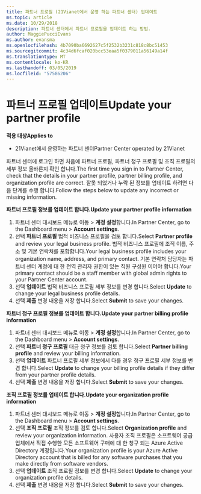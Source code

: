 ```yaml
---
title: 파트너 프로필 (21Vianet에서 운영 하는 파트너 센터) 업데이트
ms.topic: article
ms.date: 10/29/2018
description: 파트너 센터에서 파트너 프로필을 업데이트 하는 방법.
author: MaggiePucciEvans
ms.author: evansma
ms.openlocfilehash: 4b7090ba6692627c5f2532b3231c818c8bc51453
ms.sourcegitcommit: 4c34d6fcaf020bcc53eaa5f0379011a56149a14f
ms.translationtype: MT
ms.contentlocale: ko-KR
ms.lasthandoff: 03/05/2019
ms.locfileid: "57586206"
---
```

# <a name="update-your-partner-profile"></a><span data-ttu-id="23577-103">파트너 프로필 업데이트</span><span class="sxs-lookup"><span data-stu-id="23577-103">Update your partner profile</span></span>


<span data-ttu-id="23577-104">**적용 대상**</span><span class="sxs-lookup"><span data-stu-id="23577-104">**Applies to**</span></span>

-   <span data-ttu-id="23577-105">21Vianet에서 운영하는 파트너 센터</span><span class="sxs-lookup"><span data-stu-id="23577-105">Partner Center operated by 21Vianet</span></span>


<span data-ttu-id="23577-106">파트너 센터에 로그인 하면 처음에 파트너 프로필, 파트너 청구 프로필 및 조직 프로필의 세부 정보 올바른지 확인 합니다.</span><span class="sxs-lookup"><span data-stu-id="23577-106">The first time you sign in to Partner Center, check that the details in your partner profile, partner billing profile, and organization profile are correct.</span></span> <span data-ttu-id="23577-107">잘못 되었거나 누락 된 정보를 업데이트 하려면 다음 단계를 수행 합니다.</span><span class="sxs-lookup"><span data-stu-id="23577-107">Follow the steps below to update any incorrect or missing information.</span></span>

<span data-ttu-id="23577-108">**파트너 프로필 정보를 업데이트 합니다.**</span><span class="sxs-lookup"><span data-stu-id="23577-108">**Update your partner profile information**</span></span>

1. <span data-ttu-id="23577-109">파트너 센터 대시보드 메뉴로 이동 &gt; **계정 설정**합니다.</span><span class="sxs-lookup"><span data-stu-id="23577-109">In Partner Center, go to the Dashboard menu &gt; **Account settings**.</span></span>
2. <span data-ttu-id="23577-110">선택 **파트너 프로필** 법적 비즈니스 프로필을 검토 합니다.</span><span class="sxs-lookup"><span data-stu-id="23577-110">Select **Partner profile** and review your legal business profile.</span></span> <span data-ttu-id="23577-111">법적 비즈니스 프로필에 조직 이름, 주소 및 기본 연락처를 포함합니다.</span><span class="sxs-lookup"><span data-stu-id="23577-111">Your legal business profile includes your organization name, address, and primary contact.</span></span> <span data-ttu-id="23577-112">기본 연락처 담당자는 파트너 센터 계정에 대 한 전역 관리자 권한이 있는 직원 구성원 이어야 합니다.</span><span class="sxs-lookup"><span data-stu-id="23577-112">Your primary contact should be a staff member with global admin rights to your Partner Center account.</span></span> 
3. <span data-ttu-id="23577-113">선택 **업데이트** 법적 비즈니스 프로필 세부 정보를 변경 합니다.</span><span class="sxs-lookup"><span data-stu-id="23577-113">Select **Update** to change your legal business profile details.</span></span>  
4. <span data-ttu-id="23577-114">선택 **제출** 변경 내용을 저장 합니다.</span><span class="sxs-lookup"><span data-stu-id="23577-114">Select **Submit** to save your changes.</span></span>

<span data-ttu-id="23577-115">**파트너 청구 프로필 정보를 업데이트 합니다.**</span><span class="sxs-lookup"><span data-stu-id="23577-115">**Update your partner billing profile information**</span></span>

1. <span data-ttu-id="23577-116">파트너 센터 대시보드 메뉴로 이동 &gt; **계정 설정**합니다.</span><span class="sxs-lookup"><span data-stu-id="23577-116">In Partner Center, go to the Dashboard menu &gt; **Account settings**.</span></span>
2. <span data-ttu-id="23577-117">선택 **파트너 청구 프로필** 대금 청구 정보를 검토 합니다.</span><span class="sxs-lookup"><span data-stu-id="23577-117">Select **Partner billing profile** and review your billing information.</span></span> 
3. <span data-ttu-id="23577-118">선택 **업데이트** 파트너 프로필 세부 정보에서 다를 경우 청구 프로필 세부 정보를 변경 합니다.</span><span class="sxs-lookup"><span data-stu-id="23577-118">Select **Update** to change your billing profile details if they differ from your partner profile details.</span></span>
4. <span data-ttu-id="23577-119">선택 **제출** 변경 내용을 저장 합니다.</span><span class="sxs-lookup"><span data-stu-id="23577-119">Select **Submit** to save your changes.</span></span>

<span data-ttu-id="23577-120">**조직 프로필 정보를 업데이트 합니다.**</span><span class="sxs-lookup"><span data-stu-id="23577-120">**Update your organization profile information**</span></span>

1. <span data-ttu-id="23577-121">파트너 센터 대시보드 메뉴로 이동 &gt; **계정 설정**합니다.</span><span class="sxs-lookup"><span data-stu-id="23577-121">In Partner Center, go to the Dashboard menu &gt; **Account settings**.</span></span>
2. <span data-ttu-id="23577-122">선택 **조직 프로필** 조직 정보를 검토 합니다.</span><span class="sxs-lookup"><span data-stu-id="23577-122">Select **Organization profile** and review your organization information.</span></span> <span data-ttu-id="23577-123">사용자 조직 프로필은 소프트웨어 공급 업체에서 직접 수행한 모든 소프트웨어 구매에 대 한 청구 되는 Azure Active Directory 계정입니다.</span><span class="sxs-lookup"><span data-stu-id="23577-123">Your organization profile is your Azure Active Directory account that is billed for any software purchases that you make directly from software vendors.</span></span>
3. <span data-ttu-id="23577-124">선택 **업데이트** 조직 프로필 정보를 변경 합니다.</span><span class="sxs-lookup"><span data-stu-id="23577-124">Select **Update** to change your organization profile details.</span></span>
4. <span data-ttu-id="23577-125">선택 **제출** 변경 내용을 저장 합니다.</span><span class="sxs-lookup"><span data-stu-id="23577-125">Select **Submit** to save your changes.</span></span>
